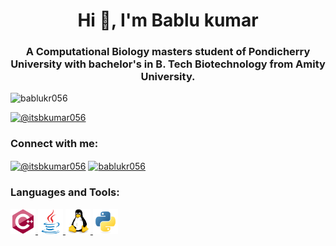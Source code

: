 <h1 align="center">Hi 👋, I'm Bablu kumar</h1>
<h3 align="center">A Computational Biology masters student of Pondicherry University with bachelor's in B. Tech Biotechnology from Amity University.</h3>

<p align="left"> <img src="https://komarev.com/ghpvc/?username=bablukr056&label=Profile%20views&color=0e75b6&style=flat" alt="bablukr056" /> </p>

<p align="left"> <a href="https://twitter.com/@itsbkumar056" target="blank"><img src="https://img.shields.io/twitter/follow/@itsbkumar056?logo=twitter&style=for-the-badge" alt="@itsbkumar056" /></a> </p>

<h3 align="left">Connect with me:</h3>
<p align="left">
<a href="https://twitter.com/@itsbkumar056" target="blank"><img align="center" src="https://raw.githubusercontent.com/rahuldkjain/github-profile-readme-generator/master/src/images/icons/Social/twitter.svg" alt="@itsbkumar056" height="30" width="40" /></a>
<a href="https://linkedin.com/in/bablukr056" target="blank"><img align="center" src="https://raw.githubusercontent.com/rahuldkjain/github-profile-readme-generator/master/src/images/icons/Social/linked-in-alt.svg" alt="bablukr056" height="30" width="40" /></a>
</p>

<h3 align="left">Languages and Tools:</h3>
<p align="left"> <a href="https://www.w3schools.com/cpp/" target="_blank"> <img src="https://raw.githubusercontent.com/devicons/devicon/master/icons/cplusplus/cplusplus-original.svg" alt="cplusplus" width="40" height="40"/> </a> <a href="https://www.java.com" target="_blank"> <img src="https://raw.githubusercontent.com/devicons/devicon/master/icons/java/java-original.svg" alt="java" width="40" height="40"/> </a> <a href="https://www.linux.org/" target="_blank"> <img src="https://raw.githubusercontent.com/devicons/devicon/master/icons/linux/linux-original.svg" alt="linux" width="40" height="40"/> </a> <a href="https://www.python.org" target="_blank"> <img src="https://raw.githubusercontent.com/devicons/devicon/master/icons/python/python-original.svg" alt="python" width="40" height="40"/> </a> </p>
